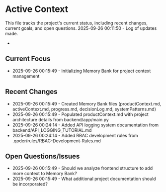 # Active Context

This file tracks the project's current status, including recent changes, current goals, and open questions.
2025-09-26 00:11:50 - Log of updates made.

*

## Current Focus

*   2025-09-26 00:15:49 - Initializing Memory Bank for project context management

## Recent Changes

*   2025-09-26 00:15:49 - Created Memory Bank files (productContext.md, activeContext.md, progress.md, decisionLog.md, systemPatterns.md)
*   2025-09-26 00:15:49 - Populated productContext.md with project architecture details from backend/app/main.py
*   2025-09-26 00:24:14 - Added API logging system documentation from backend/API_LOGGING_TUTORIAL.md
*   2025-09-26 00:24:14 - Added RBAC development rules from .qoder/rules/RBAC-Development-Rules.md

## Open Questions/Issues

*   2025-09-26 00:15:49 - Should we analyze frontend structure to add more context to Memory Bank?
*   2025-09-26 00:15:49 - What additional project documentation should be incorporated?